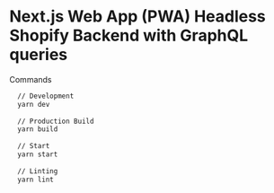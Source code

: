 # Next.js Web App (PWA) Headless Shopify Backend with GraphQL queries

Commands
```bash
  // Development  
  yarn dev
  
  // Production Build
  yarn build
  
  // Start
  yarn start
  
  // Linting
  yarn lint
  
 ```
